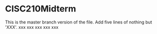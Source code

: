 # CISC210Midterm
This is the master branch version of the file.  Add five lines of nothing but 'XXX'.
xxx
xxx
xxx
xxx
xxx
